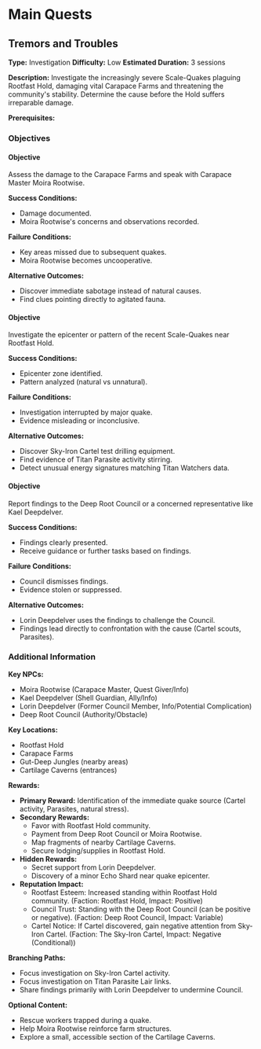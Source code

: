 # Main Quests

## Tremors and Troubles
**Type:** Investigation
**Difficulty:** Low
**Estimated Duration:** 3 sessions

**Description:** Investigate the increasingly severe Scale-Quakes plaguing Rootfast Hold, damaging vital Carapace Farms and threatening the community's stability. Determine the cause before the Hold suffers irreparable damage.

**Prerequisites:**


### Objectives
#### Objective
Assess the damage to the Carapace Farms and speak with Carapace Master Moira Rootwise.

**Success Conditions:**
- Damage documented.
- Moira Rootwise's concerns and observations recorded.

**Failure Conditions:**
- Key areas missed due to subsequent quakes.
- Moira Rootwise becomes uncooperative.

**Alternative Outcomes:**
- Discover immediate sabotage instead of natural causes.
- Find clues pointing directly to agitated fauna.

#### Objective
Investigate the epicenter or pattern of the recent Scale-Quakes near Rootfast Hold.

**Success Conditions:**
- Epicenter zone identified.
- Pattern analyzed (natural vs unnatural).

**Failure Conditions:**
- Investigation interrupted by major quake.
- Evidence misleading or inconclusive.

**Alternative Outcomes:**
- Discover Sky-Iron Cartel test drilling equipment.
- Find evidence of Titan Parasite activity stirring.
- Detect unusual energy signatures matching Titan Watchers data.

#### Objective
Report findings to the Deep Root Council or a concerned representative like Kael Deepdelver.

**Success Conditions:**
- Findings clearly presented.
- Receive guidance or further tasks based on findings.

**Failure Conditions:**
- Council dismisses findings.
- Evidence stolen or suppressed.

**Alternative Outcomes:**
- Lorin Deepdelver uses the findings to challenge the Council.
- Findings lead directly to confrontation with the cause (Cartel scouts, Parasites).


### Additional Information
**Key NPCs:**
- Moira Rootwise (Carapace Master, Quest Giver/Info)
- Kael Deepdelver (Shell Guardian, Ally/Info)
- Lorin Deepdelver (Former Council Member, Info/Potential Complication)
- Deep Root Council (Authority/Obstacle)

**Key Locations:**
- Rootfast Hold
- Carapace Farms
- Gut-Deep Jungles (nearby areas)
- Cartilage Caverns (entrances)

**Rewards:**
- **Primary Reward:** Identification of the immediate quake source (Cartel activity, Parasites, natural stress).
- **Secondary Rewards:**
  - Favor with Rootfast Hold community.
  - Payment from Deep Root Council or Moira Rootwise.
  - Map fragments of nearby Cartilage Caverns.
  - Secure lodging/supplies in Rootfast Hold.
- **Hidden Rewards:**
  - Secret support from Lorin Deepdelver.
  - Discovery of a minor Echo Shard near quake epicenter.
- **Reputation Impact:**
  - Rootfast Esteem: Increased standing within Rootfast Hold community. (Faction: Rootfast Hold, Impact: Positive)
  - Council Trust: Standing with the Deep Root Council (can be positive or negative). (Faction: Deep Root Council, Impact: Variable)
  - Cartel Notice: If Cartel discovered, gain negative attention from Sky-Iron Cartel. (Faction: The Sky-Iron Cartel, Impact: Negative (Conditional))

**Branching Paths:**
- Focus investigation on Sky-Iron Cartel activity.
- Focus investigation on Titan Parasite Lair links.
- Share findings primarily with Lorin Deepdelver to undermine Council.

**Optional Content:**
- Rescue workers trapped during a quake.
- Help Moira Rootwise reinforce farm structures.
- Explore a small, accessible section of the Cartilage Caverns.

